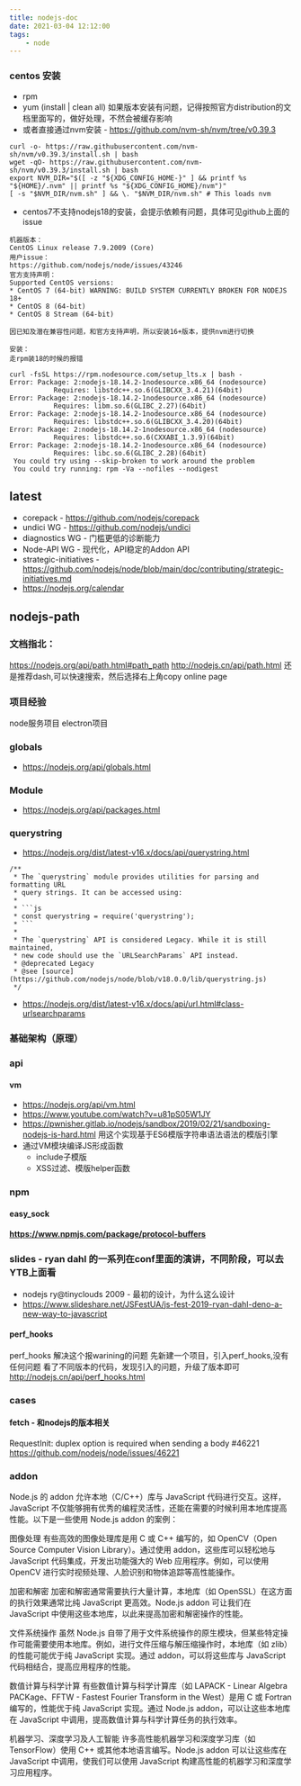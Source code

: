 ```yaml
---
title: nodejs-doc
date: 2021-03-04 12:12:00
tags:
    - node
---
```


### centos 安装
- rpm
- yum (install | clean all) 如果版本安装有问题，记得按照官方distribution的文档里面写的，做好处理，不然会被缓存影响
- 或者直接通过nvm安装 - https://github.com/nvm-sh/nvm/tree/v0.39.3
```
curl -o- https://raw.githubusercontent.com/nvm-sh/nvm/v0.39.3/install.sh | bash
wget -qO- https://raw.githubusercontent.com/nvm-sh/nvm/v0.39.3/install.sh | bash
export NVM_DIR="$([ -z "${XDG_CONFIG_HOME-}" ] && printf %s "${HOME}/.nvm" || printf %s "${XDG_CONFIG_HOME}/nvm")"
[ -s "$NVM_DIR/nvm.sh" ] && \. "$NVM_DIR/nvm.sh" # This loads nvm
```
- centos7不支持nodejs18的安装，会提示依赖有问题，具体可见github上面的issue
```
机器版本：
CentOS Linux release 7.9.2009 (Core)
用户issue：
https://github.com/nodejs/node/issues/43246
官方支持声明：
Supported CentOS versions:
* CentOS 7 (64-bit) WARNING: BUILD SYSTEM CURRENTLY BROKEN FOR NODEJS 18+
* CentOS 8 (64-bit)
* CentOS 8 Stream (64-bit)

因已知及潜在兼容性问题，和官方支持声明，所以安装16+版本，提供nvm进行切换

安装：
走rpm装18的时候的报错

curl -fsSL https://rpm.nodesource.com/setup_lts.x | bash -
Error: Package: 2:nodejs-18.14.2-1nodesource.x86_64 (nodesource)
           Requires: libstdc++.so.6(GLIBCXX_3.4.21)(64bit)
Error: Package: 2:nodejs-18.14.2-1nodesource.x86_64 (nodesource)
           Requires: libm.so.6(GLIBC_2.27)(64bit)
Error: Package: 2:nodejs-18.14.2-1nodesource.x86_64 (nodesource)
           Requires: libstdc++.so.6(GLIBCXX_3.4.20)(64bit)
Error: Package: 2:nodejs-18.14.2-1nodesource.x86_64 (nodesource)
           Requires: libstdc++.so.6(CXXABI_1.3.9)(64bit)
Error: Package: 2:nodejs-18.14.2-1nodesource.x86_64 (nodesource)
           Requires: libc.so.6(GLIBC_2.28)(64bit)
 You could try using --skip-broken to work around the problem
 You could try running: rpm -Va --nofiles --nodigest
```



## latest
- corepack - https://github.com/nodejs/corepack
- undici WG - https://github.com/nodejs/undici
- diagnostics WG - 门槛更低的诊断能力
- Node-API WG - 现代化，API稳定的Addon API
- strategic-initiatives - https://github.com/nodejs/node/blob/main/doc/contributing/strategic-initiatives.md
- https://nodejs.org/calendar
## nodejs-path
### 文档指北：
https://nodejs.org/api/path.html#path_path
http://nodejs.cn/api/path.html
还是推荐dash,可以快速搜索，然后选择右上角copy online page

### 项目经验
node服务项目
electron项目

### globals
- https://nodejs.org/api/globals.html

### Module
- https://nodejs.org/api/packages.html



### querystring
- https://nodejs.org/dist/latest-v16.x/docs/api/querystring.html
```
/**
 * The `querystring` module provides utilities for parsing and formatting URL
 * query strings. It can be accessed using:
 *
 * ```js
 * const querystring = require('querystring');
 * ```
 *
 * The `querystring` API is considered Legacy. While it is still maintained,
 * new code should use the `URLSearchParams` API instead.
 * @deprecated Legacy
 * @see [source](https://github.com/nodejs/node/blob/v18.0.0/lib/querystring.js)
 */
```
- https://nodejs.org/dist/latest-v16.x/docs/api/url.html#class-urlsearchparams

### 基础架构（原理）


### api
#### vm
- https://nodejs.org/api/vm.html
- https://www.youtube.com/watch?v=u81pS05W1JY
- https://pwnisher.gitlab.io/nodejs/sandbox/2019/02/21/sandboxing-nodejs-is-hard.html
用这个实现基于ES6模版字符串语法语法的模版引擎
- 通过VM模块编译JS形成函数
    - include子模版
    - XSS过滤、模版helper函数

### npm
#### easy_sock


#### https://www.npmjs.com/package/protocol-buffers

### slides - ryan dahl 的一系列在conf里面的演讲，不同阶段，可以去YTB上面看
- nodejs ry@tinyclouds 2009 - 最初的设计，为什么这么设计
- https://www.slideshare.net/JSFestUA/js-fest-2019-ryan-dahl-deno-a-new-way-to-javascript

#### perf_hooks
perf_hooks
解决这个报warining的问题
先新建一个项目，引入perf_hooks,没有任何问题
看了不同版本的代码，发现引入的问题，升级了版本即可
http://nodejs.cn/api/perf_hooks.html


### cases
#### fetch - 和nodejs的版本相关
RequestInit: duplex option is required when sending a body #46221
https://github.com/nodejs/node/issues/46221


### addon
Node.js 的 addon 允许本地（C/C++）库与 JavaScript 代码进行交互。这样，JavaScript 不仅能够拥有优秀的编程灵活性，还能在需要的时候利用本地库提高性能。以下是一些使用 Node.js addon 的案例：

图像处理
有些高效的图像处理库是用 C 或 C++ 编写的，如 OpenCV（Open Source Computer Vision Library）。通过使用 addon，这些库可以轻松地与 JavaScript 代码集成，开发出功能强大的 Web 应用程序。例如，可以使用 OpenCV 进行实时视频处理、人脸识别和物体追踪等高性能操作。

加密和解密
加密和解密通常需要执行大量计算，本地库（如 OpenSSL）在这方面的执行效果通常比纯 JavaScript 更高效。Node.js addon 可让我们在 JavaScript 中使用这些本地库，以此来提高加密和解密操作的性能。

文件系统操作
虽然 Node.js 自带了用于文件系统操作的原生模块，但某些特定操作可能需要使用本地库。例如，进行文件压缩与解压缩操作时，本地库（如 zlib）的性能可能优于纯 JavaScript 实现。通过 addon，可以将这些库与 JavaScript 代码相结合，提高应用程序的性能。

数值计算与科学计算
有些数值计算与科学计算库（如 LAPACK - Linear Algebra PACKage、FFTW - Fastest Fourier Transform in the West）是用 C 或 Fortran 编写的，性能优于纯 JavaScript 实现。通过 Node.js addon，可以让这些本地库在 JavaScript 中调用，提高数值计算与科学计算任务的执行效率。

机器学习、深度学习及人工智能
许多高性能机器学习和深度学习库（如 TensorFlow）使用 C++ 或其他本地语言编写。Node.js addon 可以让这些库在 JavaScript 中调用，使我们可以使用 JavaScript 构建高性能的机器学习和深度学习应用程序。